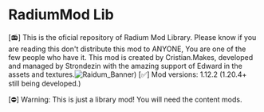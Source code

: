 # RadiumMod Lib
[📻] This is the oficial repository of Radium Mod Library. Please know if you are reading this don't distribute this mod to ANYONE, You are one of the few people who have it. This mod is created by Cristian.Makes, developed and managed by Strondezin with the amazing support of Edward in the assets and textures.![Raidum_Banner](https://github.com/Strondezin/radiummod_lib/blob/master/textures/other/aidum_ogo_2.png?raw=true))
[✅] Mod versions: 1.12.2 (1.20.4+ still being developed.)


[⛔] Warning: This is just a library mod! You will need the content mods.
